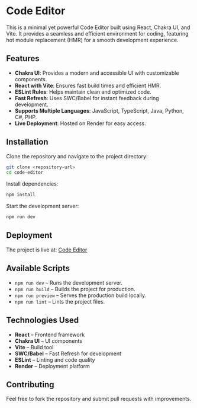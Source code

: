 # Code Editor

This is a minimal yet powerful Code Editor built using React, Chakra UI, and Vite. It provides a seamless and efficient environment for coding, featuring hot module replacement (HMR) for a smooth development experience.

## Features
- **Chakra UI**: Provides a modern and accessible UI with customizable components.
- **React with Vite**: Ensures fast build times and efficient HMR.
- **ESLint Rules**: Helps maintain clean and optimized code.
- **Fast Refresh**: Uses SWC/Babel for instant feedback during development.
- **Supports Multiple Languages**: JavaScript, TypeScript, Java, Python, C#, PHP.
- **Live Deployment**: Hosted on Render for easy access.

## Installation

Clone the repository and navigate to the project directory:
```sh
git clone <repository-url>
cd code-editor
```

Install dependencies:
```sh
npm install
```

Start the development server:
```sh
npm run dev
```

## Deployment
The project is live at:
[Code Editor](https://codeeditor-scwo.onrender.com/)

## Available Scripts
- `npm run dev` – Runs the development server.
- `npm run build` – Builds the project for production.
- `npm run preview` – Serves the production build locally.
- `npm run lint` – Lints the project files.

## Technologies Used
- **React** – Frontend framework
- **Chakra UI** – UI components
- **Vite** – Build tool
- **SWC/Babel** – Fast Refresh for development
- **ESLint** – Linting and code quality
- **Render** – Deployment platform

## Contributing
Feel free to fork the repository and submit pull requests with improvements.



